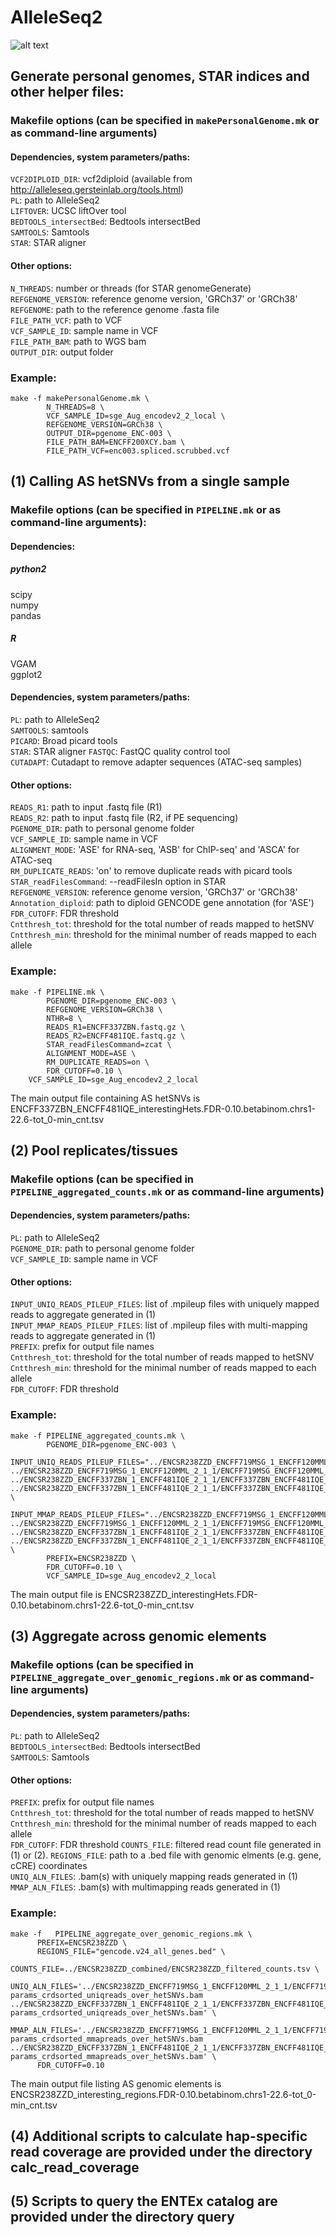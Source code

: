 # AlleleSeq2
![alt text](docs/pipeline_overview.png)
## Generate personal genomes, STAR indices and other helper files:

### Makefile options (can be specified in ``makePersonalGenome.mk`` or as command-line arguments)
#### Dependencies, system parameters/paths:  
``VCF2DIPLOID_DIR``: vcf2diploid (available from http://alleleseq.gersteinlab.org/tools.html)  
``PL``: path to AlleleSeq2  
``LIFTOVER``: UCSC liftOver tool  
``BEDTOOLS_intersectBed``: Bedtools intersectBed   
``SAMTOOLS``: Samtools  
``STAR``: STAR aligner  

#### Other options:
``N_THREADS``: number or threads (for STAR genomeGenerate)  
``REFGENOME_VERSION``: reference genome version, 'GRCh37' or 'GRCh38'  
``REFGENOME``: path to the reference genome .fasta file  
``FILE_PATH_VCF``: path to VCF  
``VCF_SAMPLE_ID``: sample name in VCF  
``FILE_PATH_BAM``: path to WGS bam  
``OUTPUT_DIR``: output folder  

### Example: 
```
make -f makePersonalGenome.mk \
        N_THREADS=8 \
        VCF_SAMPLE_ID=sge_Aug_encodev2_2_local \
        REFGENOME_VERSION=GRCh38 \
        OUTPUT_DIR=pgenome_ENC-003 \
        FILE_PATH_BAM=ENCFF200XCY.bam \
        FILE_PATH_VCF=enc003.spliced.scrubbed.vcf 
```



## (1) Calling AS hetSNVs from a single sample
### Makefile options (can be specified in ``PIPELINE.mk`` or as command-line arguments):
#### Dependencies:
##### python2 
scipy  
numpy  
pandas  
##### R
VGAM  
ggplot2  
#### Dependencies, system parameters/paths:
``PL``: path to AlleleSeq2  
``SAMTOOLS``: samtools  
``PICARD``: Broad picard tools  
``STAR``: STAR aligner
``FASTQC``: FastQC quality control tool  
``CUTADAPT``: Cutadapt to remove adapter sequences (ATAC-seq samples)

#### Other options:  
``READS_R1``: path to input .fastq file (R1)  
``READS_R2``: path to input .fastq file (R2, if PE sequencing)  
``PGENOME_DIR``: path to personal genome folder  
``VCF_SAMPLE_ID``: sample name in VCF  
``ALIGNMENT_MODE``: 'ASE' for RNA-seq, 'ASB' for ChIP-seq' and 'ASCA' for ATAC-seq  
``RM_DUPLICATE_READS``: 'on' to remove duplicate reads with picard tools  
``STAR_readFilesCommand``: --readFilesIn option in STAR  
``REFGENOME_VERSION``: reference genome version, 'GRCh37' or 'GRCh38'  
``Annotation_diploid``: path to diploid GENCODE gene annotation (for 'ASE')  
``FDR_CUTOFF``: FDR threshold  
``Cntthresh_tot``: threshold for the total number of reads mapped to hetSNV  
``Cntthresh_min``: threshold for the minimal number of reads mapped to each allele  

 

### Example:
```
make -f PIPELINE.mk \
        PGENOME_DIR=pgenome_ENC-003 \
        REFGENOME_VERSION=GRCh38 \
        NTHR=8 \
        READS_R1=ENCFF337ZBN.fastq.gz \
        READS_R2=ENCFF481IQE.fastq.gz \
        STAR_readFilesCommand=zcat \
        ALIGNMENT_MODE=ASE \
        RM_DUPLICATE_READS=on \
        FDR_CUTOFF=0.10 \
	VCF_SAMPLE_ID=sge_Aug_encodev2_2_local
```

The main output file containing AS hetSNVs is   
ENCFF337ZBN_ENCFF481IQE_interestingHets.FDR-0.10.betabinom.chrs1-22.6-tot_0-min_cnt.tsv



## (2) Pool replicates/tissues

### Makefile options (can be specified in ``PIPELINE_aggregated_counts.mk`` or as command-line arguments)
#### Dependencies, system parameters/paths:  
``PL``: path to AlleleSeq2   
``PGENOME_DIR``: path to personal genome folder  
``VCF_SAMPLE_ID``: sample name in VCF   
#### Other options: 
``INPUT_UNIQ_READS_PILEUP_FILES``: list of .mpileup files with uniquely mapped reads to aggregate generated in (1)   
``INPUT_MMAP_READS_PILEUP_FILES``: list of .mpileup files with multi-mapping reads to aggregate generated in (1)   
``PREFIX``: prefix for output file names   
``Cntthresh_tot``: threshold for the total number of reads mapped to hetSNV    
``Cntthresh_min``: threshold for the minimal number of reads mapped to each allele   
``FDR_CUTOFF``: FDR threshold  

### Example:
```
make -f PIPELINE_aggregated_counts.mk \
        PGENOME_DIR=pgenome_ENC-003 \
        INPUT_UNIQ_READS_PILEUP_FILES="../ENCSR238ZZD_ENCFF719MSG_1_ENCFF120MML_2_1_1/ENCFF719MSG_ENCFF120MML_hap1_uniqreads.mpileup    ../ENCSR238ZZD_ENCFF719MSG_1_ENCFF120MML_2_1_1/ENCFF719MSG_ENCFF120MML_hap2_uniqreads.mpileup ../ENCSR238ZZD_ENCFF337ZBN_1_ENCFF481IQE_2_1_1/ENCFF337ZBN_ENCFF481IQE_hap1_uniqreads.mpileup ../ENCSR238ZZD_ENCFF337ZBN_1_ENCFF481IQE_2_1_1/ENCFF337ZBN_ENCFF481IQE_hap2_uniqreads.mpileup" \
        INPUT_MMAP_READS_PILEUP_FILES="../ENCSR238ZZD_ENCFF719MSG_1_ENCFF120MML_2_1_1/ENCFF719MSG_ENCFF120MML_hap1_mmapreads.mpileup ../ENCSR238ZZD_ENCFF719MSG_1_ENCFF120MML_2_1_1/ENCFF719MSG_ENCFF120MML_hap2_mmapreads.mpileup ../ENCSR238ZZD_ENCFF337ZBN_1_ENCFF481IQE_2_1_1/ENCFF337ZBN_ENCFF481IQE_hap1_mmapreads.mpileup ../ENCSR238ZZD_ENCFF337ZBN_1_ENCFF481IQE_2_1_1/ENCFF337ZBN_ENCFF481IQE_hap2_mmapreads.mpileup" \
        PREFIX=ENCSR238ZZD \
        FDR_CUTOFF=0.10 \
        VCF_SAMPLE_ID=sge_Aug_encodev2_2_local
```

The main output file is ENCSR238ZZD_interestingHets.FDR-0.10.betabinom.chrs1-22.6-tot_0-min_cnt.tsv  



## (3) Aggregate across genomic elements

### Makefile options (can be specified in ``PIPELINE_aggregate_over_genomic_regions.mk`` or as command-line arguments)
#### Dependencies, system parameters/paths:  
``PL``: path to AlleleSeq2   
``BEDTOOLS_intersectBed``: Bedtools intersectBed   
``SAMTOOLS``: Samtools  
#### Other options: 
``PREFIX``: prefix for output file names   
``Cntthresh_tot``: threshold for the total number of reads mapped to hetSNV     
``Cntthresh_min``: threshold for the minimal number of reads mapped to each allele     
``FDR_CUTOFF``: FDR threshold
``COUNTS_FILE``: filtered read count file generated in (1) or (2). 
``REGIONS_FILE``: path to a .bed file with genomic elments (e.g. gene, cCRE) coordinates  
``UNIQ_ALN_FILES``: .bam(s) with uniquely mapping reads generated in (1)    
``MMAP_ALN_FILES``: .bam(s) with multimapping reads generated in (1)  


### Example:
```
make -f   PIPELINE_aggregate_over_genomic_regions.mk \
	  PREFIX=ENCSR238ZZD \
	  REGIONS_FILE="gencode.v24_all_genes.bed" \
	  COUNTS_FILE=../ENCSR238ZZD_combined/ENCSR238ZZD_filtered_counts.tsv \
	  UNIQ_ALN_FILES='../ENCSR238ZZD_ENCFF719MSG_1_ENCFF120MML_2_1_1/ENCFF719MSG_ENCFF120MML_ASE-params_crdsorted_uniqreads_over_hetSNVs.bam ../ENCSR238ZZD_ENCFF337ZBN_1_ENCFF481IQE_2_1_1/ENCFF337ZBN_ENCFF481IQE_ASE-params_crdsorted_uniqreads_over_hetSNVs.bam' \
	  MMAP_ALN_FILES='../ENCSR238ZZD_ENCFF719MSG_1_ENCFF120MML_2_1_1/ENCFF719MSG_ENCFF120MML_ASE-params_crdsorted_mmapreads_over_hetSNVs.bam ../ENCSR238ZZD_ENCFF337ZBN_1_ENCFF481IQE_2_1_1/ENCFF337ZBN_ENCFF481IQE_ASE-params_crdsorted_mmapreads_over_hetSNVs.bam' \
	  FDR_CUTOFF=0.10  
```

The main output file listing AS genomic elements is ENCSR238ZZD_interesting_regions.FDR-0.10.betabinom.chrs1-22.6-tot_0-min_cnt.tsv 

## (4) Additional scripts to calculate hap-specific read coverage are provided under the directory calc_read_coverage 

## (5) Scripts to query the ENTEx catalog are provided under the directory query
